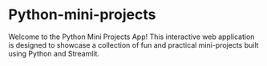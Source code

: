 # Python-mini-projects
Welcome to the Python Mini Projects App! This interactive web application is designed to showcase a collection of fun and practical mini-projects built using Python and Streamlit.
